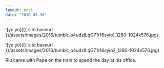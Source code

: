 ```yaml
---
layout: post
date: "2016-03-30"
---
```


![yo yo]({{ site.baseurl }}/assets/images/2016/tumblr_o4udzlLqG71r16syio1_1280-1024x576.jpg)

![yo yo]({{ site.baseurl }}/assets/images/2016/tumblr_o4udzlLqG71r16syio2_1280-1024x576.jpg)

Riu came with Papa on the train to spend the day at his office.
